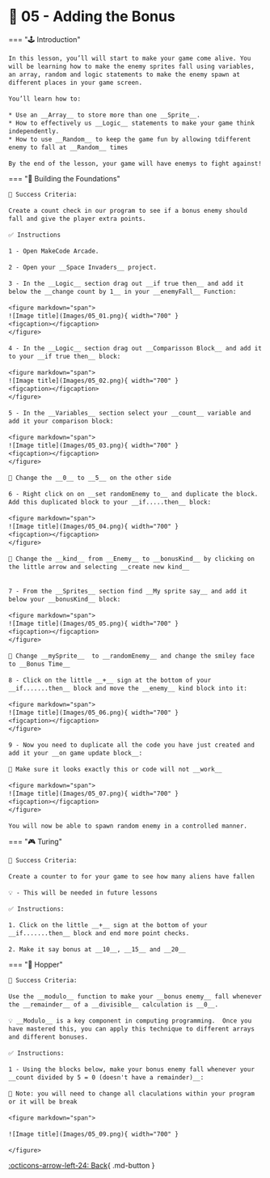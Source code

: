 # 👾 05 - Adding the Bonus

=== "🕹️ Introduction"

    In this lesson, you’ll will start to make your game come alive. You will be learning how to make the enemy sprites fall using variables, an array, random and logic statements to make the enemy spawn at different places in your game screen.

    You’ll learn how to:

	* Use an __Array__ to store more than one __Sprite__.
	* How to effectively us __Logic__ statements to make your game think independently.
	* How to use __Random__ to keep the game fun by allowing tdifferent enemy to fall at __Random__ times

    By the end of the lesson, your game will have enemys to fight against!

=== "🧱 Building the Foundations"

    🎯 Success Criteria:

    Create a count check in our program to see if a bonus enemy should fall and give the player extra points.

    ✅ Instructions

    1 - Open MakeCode Arcade.

    2 - Open your __Space Invaders__ project.

    3 - In the __Logic__ section drag out __if true then__ and add it below the __change count by 1__ in your __enemyFall__ Function:

    <figure markdown="span">
    ![Image title](Images/05_01.png){ width="700" }
    <figcaption></figcaption>
    </figure>

    4 - In the __Logic__ section drag out __Comparisson Block__ and add it to your __if true then__ block:

    <figure markdown="span">
    ![Image title](Images/05_02.png){ width="700" }
    <figcaption></figcaption>
    </figure>

    5 - In the __Variables__ section select your __count__ variable and add it your comparison block: 

    <figure markdown="span">
    ![Image title](Images/05_03.png){ width="700" }
    <figcaption></figcaption>
    </figure>

    🚨 Change the __0__ to __5__ on the other side

    6 - Right click on on __set randomEnemy to__ and duplicate the block. Add this duplicated block to your __if.....then__ block:

    <figure markdown="span">
    ![Image title](Images/05_04.png){ width="700" }
    <figcaption></figcaption>
    </figure>

    🚨 Change the __kind__ from __Enemy__ to __bonusKind__ by clicking on the little arrow and selecting __create new kind__


    7 - From the __Sprites__ section find __My sprite say__ and add it below your __bonusKind__ block:

    <figure markdown="span">
    ![Image title](Images/05_05.png){ width="700" }
    <figcaption></figcaption>
    </figure>

    🚨 Change __mySprite__  to __randomEnemy__ and change the smiley face to __Bonus Time__

    8 - Click on the little __+__ sign at the bottom of your __if.......then__ block and move the __enemy__ kind block into it:

    <figure markdown="span">
    ![Image title](Images/05_06.png){ width="700" }
    <figcaption></figcaption>
    </figure>

    9 - Now you need to duplicate all the code you have just created and add it your __on game update block__:

    🚨 Make sure it looks exactly this or code will not __work__

    <figure markdown="span">
    ![Image title](Images/05_07.png){ width="700" }
    <figcaption></figcaption>
    </figure>

    You will now be able to spawn random enemy in a controlled manner.

=== "🎮 Turing" 

    🎯 Success Criteria:
    
    Create a counter to for your game to see how many aliens have fallen

    💡 - This will be needed in future lessons

    ✅ Instructions:

    1. Click on the little __+__ sign at the bottom of your __if.......then__ block and end more point checks. 

    2. Make it say bonus at __10__, __15__ and __20__

=== "👾 Hopper"    

    🎯 Success Criteria: 
    
    Use the __modulo__ function to make your __bonus enemy__ fall whenever the __remainder__ of a __divisible__ calculation is __0__.

    💡 __Modulo__ is a key component in computing programming.  Once you have mastered this, you can apply this technique to different arrays and different bonuses. 

    ✅ Instructions:

    1 - Using the blocks below, make your bonus enemy fall whenever your __count divided by 5 = 0 (doesn't have a remainder)__:

    🚨 Note: you will need to change all claculations within your program or it will be break

    <figure markdown="span">

    ![Image title](Images/05_09.png){ width="700" }
    
    </figure>

    
    
    

[:octicons-arrow-left-24: Back](lessons.md){ .md-button }
